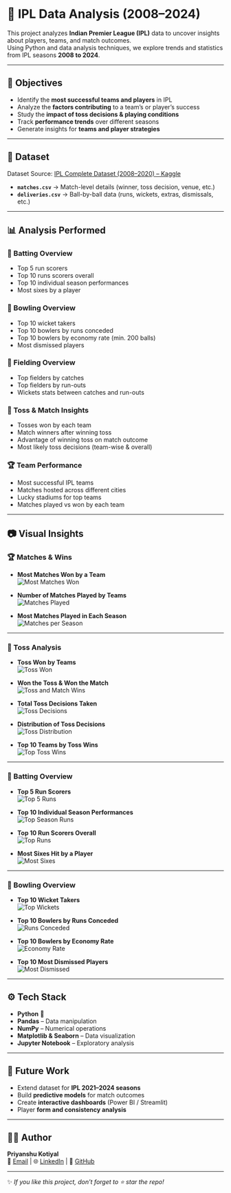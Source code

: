 # 🏏 IPL Data Analysis (2008–2024)

This project analyzes **Indian Premier League (IPL)** data to uncover insights about players, teams, and match outcomes.  
Using Python and data analysis techniques, we explore trends and statistics from IPL seasons **2008 to 2024**.

---

## 📌 Objectives

- Identify the **most successful teams and players** in IPL  
- Analyze the **factors contributing** to a team’s or player’s success  
- Study the **impact of toss decisions & playing conditions**  
- Track **performance trends** over different seasons  
- Generate insights for **teams and player strategies**  

---

## 📂 Dataset

Dataset Source: [IPL Complete Dataset (2008–2020) – Kaggle](https://www.kaggle.com/datasets/patrickb1912/ipl-complete-dataset-20082020)  

- **`matches.csv`** → Match-level details (winner, toss decision, venue, etc.)  
- **`deliveries.csv`** → Ball-by-ball data (runs, wickets, extras, dismissals, etc.)  

---

## 📊 Analysis Performed

### 🏏 Batting Overview
- Top 5 run scorers  
- Top 10 runs scorers overall  
- Top 10 individual season performances  
- Most sixes by a player  

### 🎯 Bowling Overview
- Top 10 wicket takers  
- Top 10 bowlers by runs conceded  
- Top 10 bowlers by economy rate (min. 200 balls)  
- Most dismissed players  

### 🧤 Fielding Overview
- Top fielders by catches  
- Top fielders by run-outs  
- Wickets stats between catches and run-outs  

### 🎲 Toss & Match Insights
- Tosses won by each team  
- Match winners after winning toss  
- Advantage of winning toss on match outcome  
- Most likely toss decisions (team-wise & overall)  

### 🏆 Team Performance
- Most successful IPL teams  
- Matches hosted across different cities  
- Lucky stadiums for top teams  
- Matches played vs won by each team  

---

## 📷 Visual Insights

### 🏆 Matches & Wins
- **Most Matches Won by a Team**  
  ![Most Matches Won](https://github.com/user-attachments/assets/a5d1df09-5f2c-40b9-94ec-28826ee79aef)  

- **Number of Matches Played by Teams**  
  ![Matches Played](https://github.com/user-attachments/assets/4ddbaaa2-6123-4856-9657-545e6f33d80d)  

- **Most Matches Played in Each Season**  
  ![Matches per Season](https://github.com/user-attachments/assets/c626967c-3a6d-4446-a54b-8e4e11418074)  

---

### 🎲 Toss Analysis
- **Toss Won by Teams**  
  ![Toss Won](https://github.com/user-attachments/assets/5bc175fe-40f8-4a45-9d0a-702c677a562e)  

- **Won the Toss & Won the Match**  
  ![Toss and Match Wins](https://github.com/user-attachments/assets/40293b69-8d60-4e4c-bd78-beb3fdc66d6c)  

- **Total Toss Decisions Taken**  
  ![Toss Decisions](https://github.com/user-attachments/assets/e170b3ff-daf2-44eb-9023-0cd8da4fc693)  

- **Distribution of Toss Decisions**  
  ![Toss Distribution](https://github.com/user-attachments/assets/38d952e3-6ed9-44e3-b927-c6f8d62c4ada)  

- **Top 10 Teams by Toss Wins**  
  ![Top Toss Wins](https://github.com/user-attachments/assets/b72f0a78-a6bb-4629-bce1-29304bc9cacc)  

---

### 🏏 Batting Overview
- **Top 5 Run Scorers**  
  ![Top 5 Runs](https://github.com/user-attachments/assets/b824976a-1c0c-4f7f-88ff-4b201d34f004)  

- **Top 10 Individual Season Performances**  
  ![Top Season Runs](https://github.com/user-attachments/assets/762560a8-0095-4e46-8a26-84554202016a)  

- **Top 10 Run Scorers Overall**  
  ![Top Runs](https://github.com/user-attachments/assets/0b47b08f-f049-4181-b4b0-c60f7b834ea8)  

- **Most Sixes Hit by a Player**  
  ![Most Sixes](https://github.com/user-attachments/assets/2d53299c-da75-4c56-8ef1-40a72a1de0c0)  

---

### 🎯 Bowling Overview
- **Top 10 Wicket Takers**  
  ![Top Wickets](https://github.com/user-attachments/assets/2060e203-60bc-4686-a403-ca9d74a9b70f)  

- **Top 10 Bowlers by Runs Conceded**  
  ![Runs Conceded](https://github.com/user-attachments/assets/a4a22e6d-10bb-4edc-9d91-7491dc5dbaae)  

- **Top 10 Bowlers by Economy Rate**  
  ![Economy Rate](https://github.com/user-attachments/assets/6ab79afe-d75c-4d7f-9fef-658bfc66dae6)  

- **Top 10 Most Dismissed Players**  
  ![Most Dismissed](https://github.com/user-attachments/assets/4143eef8-6db1-4032-bd35-556019e24b7b)  

---

## ⚙️ Tech Stack

- **Python** 🐍  
- **Pandas** – Data manipulation  
- **NumPy** – Numerical operations  
- **Matplotlib & Seaborn** – Data visualization  
- **Jupyter Notebook** – Exploratory analysis  

---

## 🚀 Future Work

- Extend dataset for **IPL 2021–2024 seasons**  
- Build **predictive models** for match outcomes  
- Create **interactive dashboards** (Power BI / Streamlit)  
- Player **form and consistency analysis**  

---

## 👨‍💻 Author
**Priyanshu Kotiyal**  
📧 [Email](mailto:your-email@example.com) | 🌐 [LinkedIn](https://linkedin.com/) | 🐙 [GitHub](https://github.com/)  

---

✨ *If you like this project, don’t forget to ⭐ star the repo!*  
